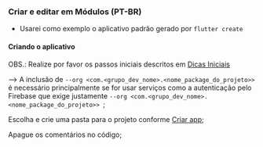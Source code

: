 ### Criar e editar em Módulos (PT-BR)
- Usarei como exemplo o aplicativo padrão gerado por ```flutter create```
#### Criando o aplicativo
OBS.: Realize por favor os passos iniciais descritos em [Dicas Iniciais](https://github.com/kasshinokun/Projeto-Integrado-Desenvolvimento-Movel/blob/main/Dicas_Flutter/Hints.md)

--> A inclusão de ```--org <com.<grupo_dev_nome>.<nome_package_do_projeto>> ``` é necessário principalmente se for usar serviços como a autenticação pelo Firebase que exige justamente ```--org <com.<grupo_dev_nome>.<nome_package_do_projeto>> ```;

Escolha e crie uma pasta para o projeto conforme [Criar app](https://github.com/kasshinokun/Projeto-Integrado-Desenvolvimento-Movel/blob/main/Dicas_Flutter/criar_app.md);

Apague os comentários no código;

